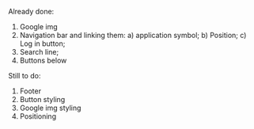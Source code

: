 Already done:
1) Google img
2) Navigation bar and linking them:
  a) application symbol;
  b) Position;
  c) Log in button;
3) Search line;
4) Buttons below

Still to do:
1) Footer
2) Button styling
3) Google img styling
4) Positioning

